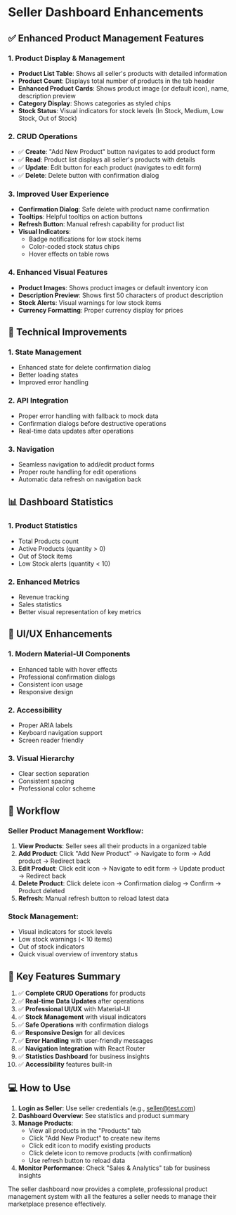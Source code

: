 # Seller Dashboard Enhancements

## ✅ Enhanced Product Management Features

### 1. **Product Display & Management**
- **Product List Table**: Shows all seller's products with detailed information
- **Product Count**: Displays total number of products in the tab header
- **Enhanced Product Cards**: Shows product image (or default icon), name, description preview
- **Category Display**: Shows categories as styled chips
- **Stock Status**: Visual indicators for stock levels (In Stock, Medium, Low Stock, Out of Stock)

### 2. **CRUD Operations**
- ✅ **Create**: "Add New Product" button navigates to add product form
- ✅ **Read**: Product list displays all seller's products with details
- ✅ **Update**: Edit button for each product (navigates to edit form)
- ✅ **Delete**: Delete button with confirmation dialog

### 3. **Improved User Experience**
- **Confirmation Dialog**: Safe delete with product name confirmation
- **Tooltips**: Helpful tooltips on action buttons
- **Refresh Button**: Manual refresh capability for product list
- **Visual Indicators**: 
  - Badge notifications for low stock items
  - Color-coded stock status chips
  - Hover effects on table rows

### 4. **Enhanced Visual Features**
- **Product Images**: Shows product images or default inventory icon
- **Description Preview**: Shows first 50 characters of product description
- **Stock Alerts**: Visual warnings for low stock items
- **Currency Formatting**: Proper currency display for prices

## 🔧 Technical Improvements

### 1. **State Management**
- Enhanced state for delete confirmation dialog
- Better loading states
- Improved error handling

### 2. **API Integration**
- Proper error handling with fallback to mock data
- Confirmation dialogs before destructive operations
- Real-time data updates after operations

### 3. **Navigation**
- Seamless navigation to add/edit product forms
- Proper route handling for edit operations
- Automatic data refresh on navigation back

## 📊 Dashboard Statistics

### 1. **Product Statistics**
- Total Products count
- Active Products (quantity > 0)
- Out of Stock items
- Low Stock alerts (quantity < 10)

### 2. **Enhanced Metrics**
- Revenue tracking
- Sales statistics
- Better visual representation of key metrics

## 🎨 UI/UX Enhancements

### 1. **Modern Material-UI Components**
- Enhanced table with hover effects
- Professional confirmation dialogs
- Consistent icon usage
- Responsive design

### 2. **Accessibility**
- Proper ARIA labels
- Keyboard navigation support
- Screen reader friendly

### 3. **Visual Hierarchy**
- Clear section separation
- Consistent spacing
- Professional color scheme

## 🔄 Workflow

### Seller Product Management Workflow:
1. **View Products**: Seller sees all their products in a organized table
2. **Add Product**: Click "Add New Product" → Navigate to form → Add product → Redirect back
3. **Edit Product**: Click edit icon → Navigate to edit form → Update product → Redirect back
4. **Delete Product**: Click delete icon → Confirmation dialog → Confirm → Product deleted
5. **Refresh**: Manual refresh button to reload latest data

### Stock Management:
- Visual indicators for stock levels
- Low stock warnings (< 10 items)
- Out of stock indicators
- Quick visual overview of inventory status

## 🚀 Key Features Summary

1. ✅ **Complete CRUD Operations** for products
2. ✅ **Real-time Data Updates** after operations
3. ✅ **Professional UI/UX** with Material-UI
4. ✅ **Stock Management** with visual indicators
5. ✅ **Safe Operations** with confirmation dialogs
6. ✅ **Responsive Design** for all devices
7. ✅ **Error Handling** with user-friendly messages
8. ✅ **Navigation Integration** with React Router
9. ✅ **Statistics Dashboard** for business insights
10. ✅ **Accessibility** features built-in

## 💻 How to Use

1. **Login as Seller**: Use seller credentials (e.g., seller@test.com)
2. **Dashboard Overview**: See statistics and product summary
3. **Manage Products**: 
   - View all products in the "Products" tab
   - Click "Add New Product" to create new items
   - Click edit icon to modify existing products
   - Click delete icon to remove products (with confirmation)
   - Use refresh button to reload data
4. **Monitor Performance**: Check "Sales & Analytics" tab for business insights

The seller dashboard now provides a complete, professional product management system with all the features a seller needs to manage their marketplace presence effectively.
